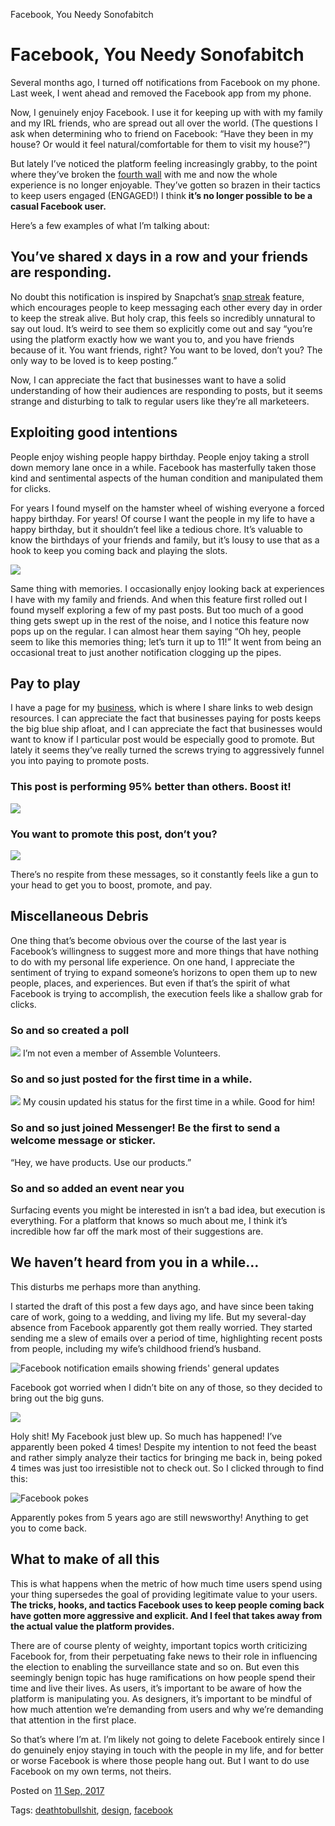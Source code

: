 Facebook, You Needy Sonofabitch

# Facebook, You Needy Sonofabitch

Several months ago, I turned off notifications from Facebook on my phone. Last week, I went ahead and removed the Facebook app from my phone.

Now, I genuinely enjoy Facebook. I use it for keeping up with with my family and my IRL friends, who are spread out all over the world. (The questions I ask when determining who to friend on Facebook: “Have they been in my house? Or would it feel natural/comfortable for them to visit my house?”)

But lately I’ve noticed the platform feeling increasingly grabby, to the point where they’ve broken the [fourth wall](https://en.wikipedia.org/wiki/Fourth_wall) with me and now the whole experience is no longer enjoyable. They’ve gotten so brazen in their tactics to keep users engaged (ENGAGED!) I think **it’s no longer possible to be a casual Facebook user.**

Here’s a few examples of what I’m talking about:

## You’ve shared x days in a row and your friends are responding.

No doubt this notification is inspired by Snapchat’s [snap streak](https://support.snapchat.com/en-US/a/Snaps-snapstreak) feature, which encourages people to keep messaging each other every day in order to keep the streak alive. But holy crap, this feels so incredibly unnatural to say out loud. It’s weird to see them so explicitly come out and say “you’re using the platform exactly how we want you to, and you have friends because of it. You want friends, right? You want to be loved, don’t you? The only way to be loved is to keep posting.”

Now, I can appreciate the fact that businesses want to have a solid understanding of how their audiences are responding to posts, but it seems strange and disturbing to talk to regular users like they’re all marketeers.

## Exploiting good intentions

People enjoy wishing people happy birthday. People enjoy taking a stroll down memory lane once in a while. Facebook has masterfully taken those kind and sentimental aspects of the human condition and manipulated them for clicks.

For years I found myself on the hamster wheel of wishing everyone a forced happy birthday. For years! Of course I want the people in my life to have a happy birthday, but it shouldn’t feel like a tedious chore. It’s valuable to know the birthdays of your friends and family, but it’s lousy to use that as a hook to keep you coming back and playing the slots.

![](:/d6d51b9b5105d69e30fdc468274158bc)

Same thing with memories. I occasionally enjoy looking back at experiences I have with my family and friends. And when this feature first rolled out I found myself exploring a few of my past posts. But too much of a good thing gets swept up in the rest of the noise, and I notice this feature now pops up on the regular. I can almost hear them saying “Oh hey, people seem to like this memories thing; let’s turn it up to 11!” It went from being an occasional treat to just another notification clogging up the pipes.

## Pay to play

I have a page for my [business](https://www.facebook.com/brad.frost.web.design/), which is where I share links to web design resources. I can appreciate the fact that businesses paying for posts keeps the big blue ship afloat, and I can appreciate the fact that businesses would want to know if I particular post would be especially good to promote. But lately it seems they’ve really turned the screws trying to aggressively funnel you into paying to promote posts.

### This post is performing 95% better than others. Boost it!

![](../_resources/d0582e06965686aa224da44a77855f32.png)

### You want to promote this post, don’t you?

![](../_resources/664b4bfedf48295a75817304a9869232.png)

There’s no respite from these messages, so it constantly feels like a gun to your head to get you to boost, promote, and pay.

## Miscellaneous Debris

One thing that’s become obvious over the course of the last year is Facebook’s willingness to suggest more and more things that have nothing to do with my personal life experience. On one hand, I appreciate the sentiment of trying to expand someone’s horizons to open them up to new people, places, and experiences. But even if that’s the spirit of what Facebook is trying to accomplish, the execution feels like a shallow grab for clicks.

### So and so created a poll

![](../_resources/823d2724a35a11ce437ce89080d1dd53.png)
I’m not even a member of Assemble Volunteers.

### So and so just posted for the first time in a while.

![](../_resources/403ea4e5034099b0ac1c4dab897026df.png)
My cousin updated his status for the first time in a while. Good for him!

### So and so just joined Messenger! Be the first to send a welcome message or sticker.

“Hey, we have products. Use our products.”

### So and so added an event near you

Surfacing events you might be interested in isn’t a bad idea, but execution is everything. For a platform that knows so much about me, I think it’s incredible how far off the mark most of their suggestions are.

## We haven’t heard from you in a while…

This disturbs me perhaps more than anything.

I started the draft of this post a few days ago, and have since been taking care of work, going to a wedding, and living my life. But my several-day absence from Facebook apparently got them really worried. They started sending me a slew of emails over a period of time, highlighting recent posts from people, including my wife’s childhood friend’s husband.

![Facebook notification emails showing friends' general updates](../_resources/ce555ca9d70a96a62fb4769a3382e3e9.jpg)

Facebook got worried when I didn’t bite on any of those, so they decided to bring out the big guns.

![](../_resources/95df60feba2e133978072bb4db811f4a.png)

Holy shit! My Facebook just blew up. So much has happened! I’ve apparently been poked 4 times! Despite my intention to not feed the beast and rather simply analyze their tactics for bringing me back in, being poked 4 times was just too irresistible not to check out. So I clicked through to find this:

![Facebook pokes](../_resources/30c6409d3441fe972102ab1fb033dac5.png)

Apparently pokes from 5 years ago are still newsworthy! Anything to get you to come back.

## What to make of all this

This is what happens when the metric of how much time users spend using your thing supersedes the goal of providing legitimate value to your users. **The tricks, hooks, and tactics Facebook uses to keep people coming back have gotten more aggressive and explicit. And I feel that takes away from the actual value the platform provides.**

There are of course plenty of weighty, important topics worth criticizing Facebook for, from their perpetuating fake news to their role in influencing the election to enabling the surveillance state and so on. But even this seemingly benign topic has huge ramifications on how people spend their time and live their lives. As users, it’s important to be aware of how the platform is manipulating you. As designers, it’s important to be mindful of how much attention we’re demanding from users and why we’re demanding that attention in the first place.

So that’s where I’m at. I’m likely not going to delete Facebook entirely since I do genuinely enjoy staying in touch with the people in my life, and for better or worse Facebook is where those people hang out. But I want to do use Facebook on my own terms, not theirs.

Posted on [11 Sep, 2017](http://bradfrost.com/blog/post/facebook-you-needy-sonofabitch/)

Tags: [deathtobullshit](http://bradfrost.com/blog/tag/deathtobullshit/), [design](http://bradfrost.com/blog/tag/design/), [facebook](http://bradfrost.com/blog/tag/facebook/)